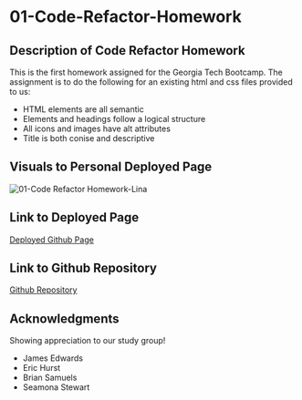 # 01-Code-Refactor-Homework

## Description of Code Refactor Homework
This is the first homework assigned for the Georgia Tech Bootcamp.
The assignment is to do the following for an existing html and css files provided to us:
* HTML elements are all semantic
* Elements and headings follow a logical structure
* All icons and images have alt attributes
* Title is both conise and descriptive 

## Visuals to Personal Deployed Page
![01-Code Refactor Homework-Lina](https://user-images.githubusercontent.com/100983245/159075457-276450d3-67f7-4d1e-9322-c65be0d17e52.png)

## Link to Deployed Page
[Deployed Github Page](https://choilina16.github.io/01-Code-Refactor-Homework/)

## Link to Github Repository 
[Github Repository](https://github.com/choilina16/01-Code-Refactor-Homework) 

## Acknowledgments 
Showing appreciation to our study group! 
* James Edwards 
* Eric Hurst
* Brian Samuels
* Seamona Stewart 
